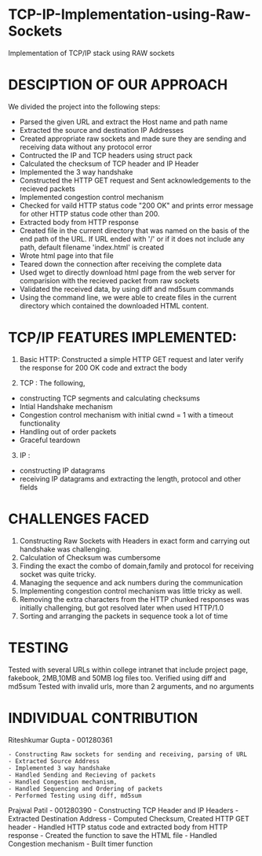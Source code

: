 # TCP-IP-Implementation-using-Raw-Sockets
Implementation of TCP/IP stack using RAW sockets

DESCIPTION OF OUR APPROACH
============================
We divided the project into the following steps:
 - Parsed the given URL and extract the Host name and path name
 - Extracted the source and destination IP Addresses
 - Created appropriate raw sockets and made sure they are sending and receiving data without any protocol error
 - Contructed the IP and TCP headers using struct pack
 - Calculated the checksum of TCP header and IP Header
 - Implemented the 3 way handshake 
 - Constructed the HTTP GET request and Sent acknowledgements to the recieved packets
 - Implemented congestion control mechanism
 - Checked for vaild HTTP status code "200 OK" and prints error message for other HTTP status code other than 200.
 - Extracted body from HTTP response
 - Created file in the current directory that was named on the basis of the end path of the URL.
   If URL ended with '/' or if it does not include any path, default filename 'index.html' is created
 - Wrote html page into that file
 - Teared down the connection after receiving the complete data
 - Used wget to directly download html page from the web server for comparision with the recieved packet from raw sockets
 - Validated the received data, by using diff and md5sum commands
 - Using the command line, we were able to create files in the current directory which contained the downloaded HTML content.

 
 TCP/IP FEATURES IMPLEMENTED:
==============================

1. Basic HTTP: Constructed a simple HTTP GET request and later verify the response for 200 OK code and extract the body

2. TCP : The following,
 
 - constructing TCP segments and calculating checksums
 - Intial Handshake mechanism
 - Congestion control mechanism with initial cwnd = 1 with a timeout functionality
 - Handling out of order packets 
 - Graceful teardown

3. IP : 
 - constructing IP datagrams
 - receiving IP datagrams and extracting the length, protocol and other fields 
 

 CHALLENGES FACED 
===================

1. Constructing Raw Sockets with Headers in exact form  and carrying out handshake was challenging.
2. Calculation of Checksum was cumbersome
3. Finding the exact the combo of domain,family and protocol for receiving socket was quite tricky.
4. Managing the sequence and ack numbers during the communication
5. Implementing congestion control mechanism was little tricky as well.
6. Removing the extra characters from the HTTP chunked responses was initially challenging, but got resolved later when used HTTP/1.0
7. Sorting and arranging the packets in sequence took a lot of time


 TESTING 
=========

Tested with several URLs within college intranet that include project page, fakebook, 2MB,10MB and 50MB log files too. Verified using diff and md5sum
Tested with invalid urls, more than 2 arguments, and no arguments


INDIVIDUAL CONTRIBUTION
==============================
Riteshkumar Gupta - 001280361

	- Constructing Raw sockets for sending and receiving, parsing of URL
	- Extracted Source Address
	- Implemented 3 way handshake
	- Handled Sending and Recieving of packets
	- Handled Congestion mechanism, 
	- Handled Sequencing and Ordering of packets 
	- Performed Testing using diff, md5sum

Prajwal Patil - 001280390
	- Constructing TCP Header and IP Headers
	- Extracted Destination Address
	- Computed Checksum, Created HTTP GET header
	- Handled HTTP status code and extracted body from HTTP response
	- Created the function to save the HTML file
	- Handled Congestion mechanism
	- Built timer function
